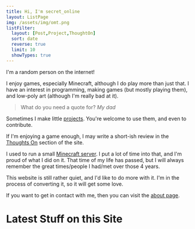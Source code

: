 ```yaml
---
title: Hi, I'm secret_online
layout: ListPage
img: /assets/img/omt.png
listFilter:
  layout: [Post,Project,ThoughtOn]
  sort: date
  reverse: true
  limit: 10
  showTypes: true
---
```


I'm a random person on the internet!

I enjoy games, especially Minecraft, although I do play more than just that. I have an interest in programming, making games (but mostly playing them), and low-poly art (although I'm really bad at it).

> What do you need a quote for?
> <cite>My dad</cite>

Sometimes I make little [projects](/projects/). You're welcome to use them, and even to contribute.

If I'm enjoying a game enough, I may write a short-ish review in the [Thoughts On](/thoughts-on/) section of the site.

I used to run a small [Minecraft server](/scoran/). I put a lot of time into that, and I'm proud of what I did on it. That time of my life has passed, but I will always remember the great times/people I had/met over those 4 years.

This website is still rather quiet, and I'd like to do more with it. I'm in the process of converting it, so it will get some love.

If you want to get in contact with me, then you can visit the [about page](/about/).

# Latest Stuff on this Site

